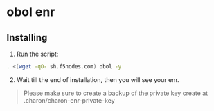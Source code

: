 # obol enr

## Installing

1. Run the script:

```sh
. <(wget -qO- sh.f5nodes.com) obol -y
```

2. Wait till the end of installation, then you will see your enr.

> Please make sure to create a backup of the private key create at .charon/charon-enr-private-key
